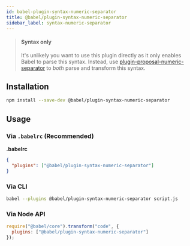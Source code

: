 ```yaml
---
id: babel-plugin-syntax-numeric-separator
title: @babel/plugin-syntax-numeric-separator
sidebar_label: syntax-numeric-separator
---
```


> #### Syntax only
>
> It's unlikely you want to use this plugin directly as it only enables Babel to parse this syntax. Instead, use [plugin-proposal-numeric-separator](babeljs.io/docs/en/plugin-proposal-numeric-separator.md) to _both_ parse and transform this syntax.

## Installation

```sh
npm install --save-dev @babel/plugin-syntax-numeric-separator
```

## Usage

### Via `.babelrc` (Recommended)

**.babelrc**

```json
{
  "plugins": ["@babel/plugin-syntax-numeric-separator"]
}
```

### Via CLI

```sh
babel --plugins @babel/plugin-syntax-numeric-separator script.js
```

### Via Node API

```javascript
require("@babel/core").transform("code", {
  plugins: ["@babel/plugin-syntax-numeric-separator"]
});
```

